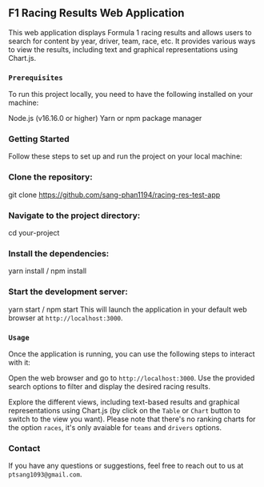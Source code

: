 <h2>F1 Racing Results Web Application</h2>
This web application displays Formula 1 racing results and allows users to search for content by year, driver, team, race, etc. It provides various ways to view the results, including text and graphical representations using Chart.js.

### `Prerequisites`
To run this project locally, you need to have the following installed on your machine:

Node.js (v16.16.0 or higher)
Yarn or npm package manager
### Getting Started
Follow these steps to set up and run the project on your local machine:


### Clone the repository:
git clone https://github.com/sang-phan1194/racing-res-test-app


### Navigate to the project directory:
cd your-project

### Install the dependencies:
yarn install / npm install


### Start the development server:
yarn start / npm start
This will launch the application in your default web browser at `http://localhost:3000`.

### `Usage`
Once the application is running, you can use the following steps to interact with it:

Open the web browser and go to `http://localhost:3000`.
Use the provided search options to filter and display the desired racing results.

Explore the different views, including text-based results and graphical representations using Chart.js (by click on the `Table` or `Chart` button to switch to the view you want). 
Please note that there's no ranking charts for the option `races`, it's only avaiable for `teams` and `drivers` options.

### Contact
If you have any questions or suggestions, feel free to reach out to us at `ptsang1093@gmail.com`.


